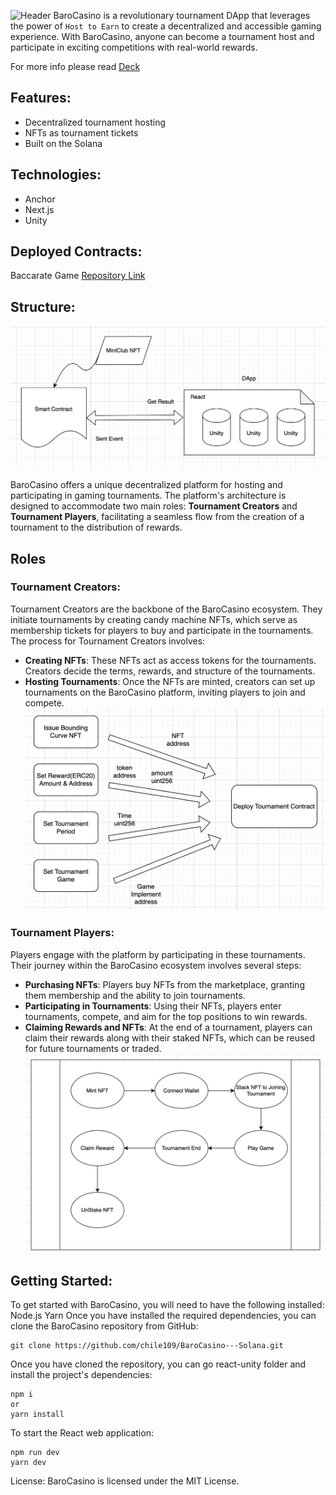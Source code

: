 ![Header](https://i.imgur.com/jfca9pM.jpg)
BaroCasino is a revolutionary tournament DApp that leverages the power of `Host to Earn` to create a decentralized and accessible gaming experience. With BaroCasino, anyone can become a tournament host and participate in exciting competitions with real-world rewards.

For more info please read [Deck](https://www.canva.com/design/DAGAJVy4sMk/dugWolPYsTusxAELCTXojg/view?utm_content=DAGAJVy4sMk&utm_campaign=designshare&utm_medium=link&utm_source=editor)

## Features:

- Decentralized tournament hosting
- NFTs as tournament tickets
- Built on the Solana

## Technologies:
- Anchor
- Next.js
- Unity

## Deployed Contracts:
Baccarate Game
[Repository Link](https://github.com/Aronyu127/barocasino)


## Structure:

![Project Structure](https://github.com/chile109/Barocasino/blob/main/assets/project_structure.png)

BaroCasino offers a unique decentralized platform for hosting and participating in gaming tournaments. The platform's architecture is designed to accommodate two main roles: **Tournament Creators** and **Tournament Players**, facilitating a seamless flow from the creation of a tournament to the distribution of rewards.

## Roles
### Tournament Creators:
Tournament Creators are the backbone of the BaroCasino ecosystem. They initiate tournaments by creating candy machine NFTs, which serve as membership tickets for players to buy and participate in the tournaments. The process for Tournament Creators involves:
- **Creating NFTs**: These NFTs act as access tokens for the tournaments. Creators decide the terms, rewards, and structure of the tournaments.
- **Hosting Tournaments**: Once the NFTs are minted, creators can set up tournaments on the BaroCasino platform, inviting players to join and compete.
![Tournament Creation flow](https://github.com/chile109/Barocasino/raw/main/assets/tournament_creation_flow.png)

### Tournament Players:
Players engage with the platform by participating in these tournaments. Their journey within the BaroCasino ecosystem involves several steps:
- **Purchasing NFTs**: Players buy NFTs from the marketplace, granting them membership and the ability to join tournaments.
- **Participating in Tournaments**: Using their NFTs, players enter tournaments, compete, and aim for the top positions to win rewards.
- **Claiming Rewards and NFTs**: At the end of a tournament, players can claim their rewards along with their staked NFTs, which can be reused for future tournaments or traded.
![User Flow](https://github.com/chile109/Barocasino/raw/main/assets/user_flow.png)

## Getting Started:

To get started with BaroCasino, you will need to have the following installed:
Node.js
Yarn
Once you have installed the required dependencies, you can clone the BaroCasino repository from GitHub:
```
git clone https://github.com/chile109/BaroCasino---Solana.git
```

Once you have cloned the repository, you can go react-unity folder and install the project's dependencies:
```
npm i
or
yarn install
```

To start the React web application:
```
npm run dev
yarn dev
```

License:
BaroCasino is licensed under the MIT License.
